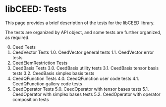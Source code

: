 # libCEED: Tests

This page provides a brief description of the tests for the libCEED library.

The tests are organized by API object, and some tests are further organized,
as required.

0. Ceed Tests
1. CeedVector Tests
    1.0. CeedVector general tests
    1.1. CeedVector error tests
2. CeedElemRestriction Tests
3. CeedBasis Tests
    3.0. CeedBasis utility tests
    3.1. CeedBasis tensor basis tests
    3.2. CeedBasis simplex basis tests
4. CeedQFunction Tests
    4.0. CeedQFunction user code tests
    4.1. CeedQFunction gallery code tests
5. CeedOperator Tests
    5.0. CeedOperator with tensor bases tests
    5.1. CeedOperator with simplex bases tests
    5.2. CeedOperator with operator composition tests

